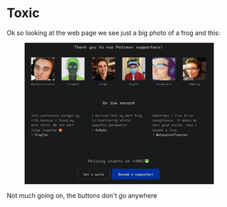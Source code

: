 # Toxic

Ok so looking at the web page we see just a big photo of a frog and this:

<figure><img src="../../../../../.gitbook/assets/image (5) (1) (1) (1) (1) (1) (1) (1) (1) (1) (1).png" alt=""><figcaption></figcaption></figure>

Not much going on, the buttons don't go anywhere
